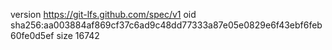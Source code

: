 version https://git-lfs.github.com/spec/v1
oid sha256:aa003884af869cf37c6ad9c48dd77333a87e05e0829e6f43ebf6feb60fe0d5ef
size 16742

